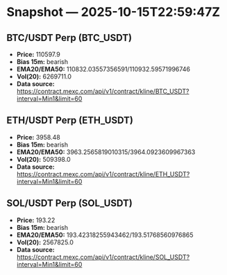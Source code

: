 # Snapshot — 2025-10-15T22:59:47Z

## BTC/USDT Perp (BTC_USDT)
- **Price:** 110597.9
- **Bias 15m:** bearish
- **EMA20/EMA50:** 110832.03557356591/110932.59571996746
- **Vol(20):** 6269711.0
- **Data source:** https://contract.mexc.com/api/v1/contract/kline/BTC_USDT?interval=Min1&limit=60

## ETH/USDT Perp (ETH_USDT)
- **Price:** 3958.48
- **Bias 15m:** bearish
- **EMA20/EMA50:** 3963.2565819010315/3964.0923609967363
- **Vol(20):** 509398.0
- **Data source:** https://contract.mexc.com/api/v1/contract/kline/ETH_USDT?interval=Min1&limit=60

## SOL/USDT Perp (SOL_USDT)
- **Price:** 193.22
- **Bias 15m:** bearish
- **EMA20/EMA50:** 193.42318255943462/193.51768560976865
- **Vol(20):** 2567825.0
- **Data source:** https://contract.mexc.com/api/v1/contract/kline/SOL_USDT?interval=Min1&limit=60
